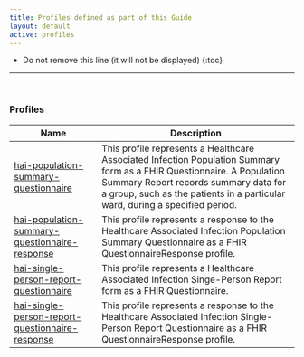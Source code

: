 ```yaml
---
title: Profiles defined as part of this Guide
layout: default
active: profiles
---
```


<!-- { :.no_toc } -->

<!-- TOC  the css styling for this is \pages\assets\css\project.css under 'markdown-toc'-->

* Do not remove this line (it will not be displayed)
{:toc}

<!-- end TOC -->

---
<br />

### Profiles

<table>
<thead>
<tr>
<th>Name</th>
<th>Description</th>
</tr>
</thead>
<tbody>
<tr>
<td><a href="StructureDefinition-hai-population-summary-questionnaire.html">hai-population-summary-questionnaire</a></td>
<td>This profile represents a Healthcare Associated Infection Population Summary form as a FHIR Questionnaire. A Population Summary Report records summary data for a group, such as the patients in a particular ward, during a specified period.</td>
</tr>
<tr>
<td><a href="StructureDefinition-hai-population-summary-questionnaire-response.html">hai-population-summary-questionnaire-response</a></td>
<td>This profile represents a response to the Healthcare Associated Infection Population Summary Questionnaire as a FHIR QuestionnaireResponse profile.</td>
</tr>
<tr>
<td><a href="StructureDefinition-hai-single-person-report-questionnaire.html">hai-single-person-report-questionnaire</a></td>
<td>This profile represents a Healthcare Associated Infection Singe-Person Report form as a FHIR Questionnaire.</td>
</tr>
<tr>
<td><a href="StructureDefinition-hai-single-person-report-questionnaire-response.html">hai-single-person-report-questionnaire-response</a></td>
<td>This profile represents a response to the Healthcare Associated Infection Single-Person Report Questionnaire as a FHIR QuestionnaireResponse profile.</td>
</tr>
</tbody>
</table>


